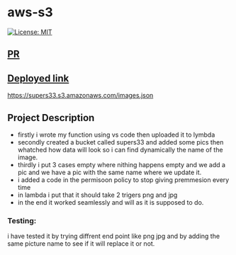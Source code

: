 # aws-s3


[![License: MIT](https://img.shields.io/badge/License-MIT-yellow.svg)](https://opensource.org/licenses/MIT)
## [PR](https://github.com/Laith-Vlad/aws-s3/pull/1)

## [Deployed link ](https://supers33.s3.amazonaws.com/images.json)
https://supers33.s3.amazonaws.com/images.json
## Project Description

- firstly i wrote my function using vs code then uploaded it to lymbda 
- secondly created a bucket called supers33 and added some pics then whatched how data will look so i can find dynamically the name of the image.
- thirdly i put 3 cases empty where nithing happens empty and we add a pic and we have a pic with the same name where we update it.
- i added a code in the permisoon policy to stop giving premmesion every time 
- in lambda i put that it should take 2 trigers png and jpg 
- in the end it worked seamlessly and will as it is supposed to do.
### Testing:

 i have tested it by trying diffrent end point like png jpg  and by adding the same picture name to see if it will replace it or not. 
